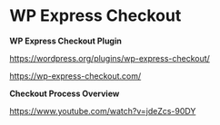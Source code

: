 # WP Express Checkout
<strong>WP Express Checkout Plugin</strong>

https://wordpress.org/plugins/wp-express-checkout/

https://wp-express-checkout.com/

<strong>Checkout Process Overview</strong>

https://www.youtube.com/watch?v=jdeZcs-90DY

